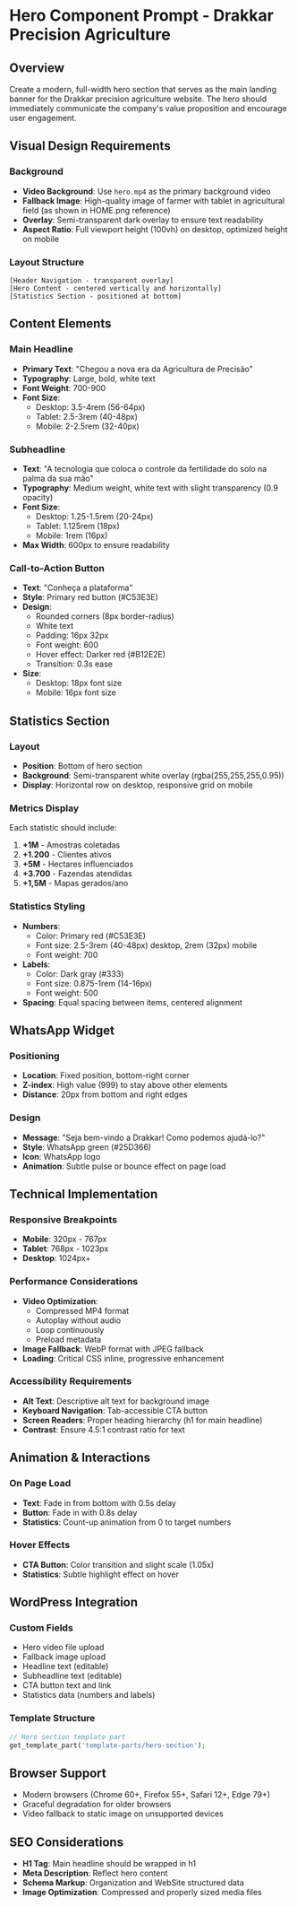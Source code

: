# Hero Component Prompt - Drakkar Precision Agriculture

## Overview

Create a modern, full-width hero section that serves as the main landing banner for the Drakkar precision agriculture website. The hero should immediately communicate the company's value proposition and encourage user engagement.

## Visual Design Requirements

### Background

- **Video Background**: Use `hero.mp4` as the primary background video
- **Fallback Image**: High-quality image of farmer with tablet in agricultural field (as shown in HOME.png reference)
- **Overlay**: Semi-transparent dark overlay to ensure text readability
- **Aspect Ratio**: Full viewport height (100vh) on desktop, optimized height on mobile

### Layout Structure

```
[Header Navigation - transparent overlay]
[Hero Content - centered vertically and horizontally]
[Statistics Section - positioned at bottom]
```

## Content Elements

### Main Headline

- **Primary Text**: "Chegou a nova era da Agricultura de Precisão"
- **Typography**: Large, bold, white text
- **Font Weight**: 700-900
- **Font Size**:
  - Desktop: 3.5-4rem (56-64px)
  - Tablet: 2.5-3rem (40-48px)
  - Mobile: 2-2.5rem (32-40px)

### Subheadline

- **Text**: "A tecnologia que coloca o controle da fertilidade do solo na palma da sua mão"
- **Typography**: Medium weight, white text with slight transparency (0.9 opacity)
- **Font Size**:
  - Desktop: 1.25-1.5rem (20-24px)
  - Tablet: 1.125rem (18px)
  - Mobile: 1rem (16px)
- **Max Width**: 600px to ensure readability

### Call-to-Action Button

- **Text**: "Conheça a plataforma"
- **Style**: Primary red button (#C53E3E)
- **Design**:
  - Rounded corners (8px border-radius)
  - White text
  - Padding: 16px 32px
  - Font weight: 600
  - Hover effect: Darker red (#B12E2E)
  - Transition: 0.3s ease
- **Size**:
  - Desktop: 18px font size
  - Mobile: 16px font size

## Statistics Section

### Layout

- **Position**: Bottom of hero section
- **Background**: Semi-transparent white overlay (rgba(255,255,255,0.95))
- **Display**: Horizontal row on desktop, responsive grid on mobile

### Metrics Display

Each statistic should include:

1. **+1M** - Amostras coletadas
2. **+1.200** - Clientes ativos
3. **+5M** - Hectares influenciados
4. **+3.700** - Fazendas atendidas
5. **+1,5M** - Mapas gerados/ano

### Statistics Styling

- **Numbers**:
  - Color: Primary red (#C53E3E)
  - Font size: 2.5-3rem (40-48px) desktop, 2rem (32px) mobile
  - Font weight: 700
- **Labels**:
  - Color: Dark gray (#333)
  - Font size: 0.875-1rem (14-16px)
  - Font weight: 500
- **Spacing**: Equal spacing between items, centered alignment

## WhatsApp Widget

### Positioning

- **Location**: Fixed position, bottom-right corner
- **Z-index**: High value (999) to stay above other elements
- **Distance**: 20px from bottom and right edges

### Design

- **Message**: "Seja bem-vindo a Drakkar! Como podemos ajudá-lo?"
- **Style**: WhatsApp green (#25D366)
- **Icon**: WhatsApp logo
- **Animation**: Subtle pulse or bounce effect on page load

## Technical Implementation

### Responsive Breakpoints

- **Mobile**: 320px - 767px
- **Tablet**: 768px - 1023px
- **Desktop**: 1024px+

### Performance Considerations

- **Video Optimization**:
  - Compressed MP4 format
  - Autoplay without audio
  - Loop continuously
  - Preload metadata
- **Image Fallback**: WebP format with JPEG fallback
- **Loading**: Critical CSS inline, progressive enhancement

### Accessibility Requirements

- **Alt Text**: Descriptive alt text for background image
- **Keyboard Navigation**: Tab-accessible CTA button
- **Screen Readers**: Proper heading hierarchy (h1 for main headline)
- **Contrast**: Ensure 4.5:1 contrast ratio for text

## Animation & Interactions

### On Page Load

- **Text**: Fade in from bottom with 0.5s delay
- **Button**: Fade in with 0.8s delay
- **Statistics**: Count-up animation from 0 to target numbers

### Hover Effects

- **CTA Button**: Color transition and slight scale (1.05x)
- **Statistics**: Subtle highlight effect on hover

## WordPress Integration

### Custom Fields

- Hero video file upload
- Fallback image upload
- Headline text (editable)
- Subheadline text (editable)
- CTA button text and link
- Statistics data (numbers and labels)

### Template Structure

```php
// Hero section template part
get_template_part('template-parts/hero-section');
```

## Browser Support

- Modern browsers (Chrome 60+, Firefox 55+, Safari 12+, Edge 79+)
- Graceful degradation for older browsers
- Video fallback to static image on unsupported devices

## SEO Considerations

- **H1 Tag**: Main headline should be wrapped in h1
- **Meta Description**: Reflect hero content
- **Schema Markup**: Organization and WebSite structured data
- **Image Optimization**: Compressed and properly sized media files
